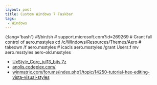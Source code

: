 ```yaml
---
layout: post
title: Custom Windows 7 Taskbar
tags:
 - Windows
---
```


{:lang='bash'}
	#!/bin/sh
	# support.microsoft.com?id=269269
	# Grant full control of aero.msstyles
	cd /c/Windows/Resources/Themes/Aero
	# takeown /f aero.msstyles
	# icacls aero.msstyles /grant Users:f
	mv aero.msstyles aero-old.msstyles

* [UxStyle_Core_jul13_bits.7z][u]
* [anolis.codeplex.com/](http://anolis.codeplex.com)
* [winmatrix.com/forums/index.php?/topic/14250-tutorial-hex-editing-vista-visual-styles][w]

[u]:/downloads/svnpenn/uxstyle/UxStyle_Core_jul13_bits.7z
[w]:http://winmatrix.com/forums/index.php?/topic/14250-tutorial-hex-editing-vista-visual-styles